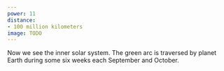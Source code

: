 ```yaml
---
power: 11
distance:
- 100 million kilometers
image: TODO
---
```

Now we see the inner solar system. The green arc is traversed by planet Earth during some six weeks each September and October.
